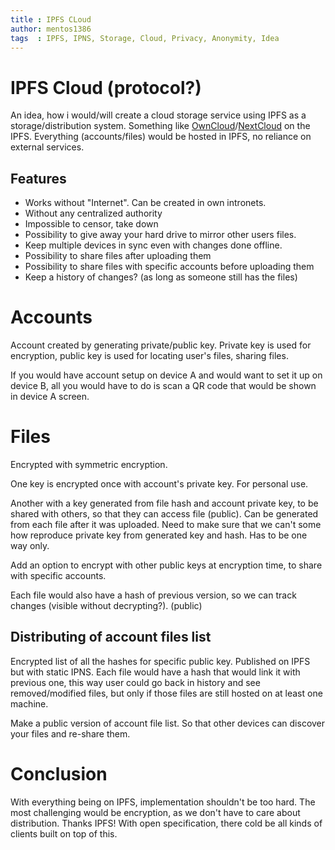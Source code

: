 ```yaml
---
title : IPFS CLoud
author: mentos1386
tags  : IPFS, IPNS, Storage, Cloud, Privacy, Anonymity, Idea
---
```


# IPFS Cloud (protocol?)

An idea, how i would/will create a cloud storage service using IPFS as a storage/distribution system. Something like [OwnCloud](https://owncloud.com)/[NextCloud](https://nextcloud.com) on the IPFS. Everything (accounts/files) would be hosted in IPFS, no reliance on external services. 

<!-- more -->

## Features

 * Works without "Internet". Can be created in own intronets.
 * Without any centralized authority
 * Impossible to censor, take down
 * Possibility to give away your hard drive to mirror other users files.
 * Keep multiple devices in sync even with changes done offline.
 * Possibility to share files after uploading them
 * Possibility to share files with specific accounts before uploading them
 * Keep a history of changes? (as long as someone still has the files)

# Accounts

Account created by generating private/public key. Private key is used for encryption, public key is used for locating user's files, sharing files.

If you would have account setup on device A and would want to set it up on device B, all you would have to do is scan a QR code that would be shown in device A screen.

# Files

Encrypted with symmetric encryption.

One key is encrypted once with account's private key. For personal use.

Another with a key generated from file hash and account private key, to be shared with others, so that they can access file (public). Can be generated from each file after it was uploaded. Need to make sure that we can't some how reproduce private key from generated key and hash. Has to be one way only.

Add an option to encrypt with other public keys at encryption time, to share with specific accounts.

Each file would also have a hash of previous version, so we can track changes (visible without decrypting?).
 (public)
## Distributing of account files list

Encrypted list of all the hashes for specific public key. Published on IPFS but with static IPNS. Each file would have a hash that would link it with previous one, this way user could go back in history and see removed/modified files, but only if those files are still hosted on at least one machine.

Make a public version of account file list. So that other devices can discover your files and re-share them.

# Conclusion

With everything being on IPFS, implementation shouldn't be too hard. The most challenging would be encryption, as we don't have to care about distribution. Thanks IPFS! With open specification, there cold be all kinds of clients built on top of this.

